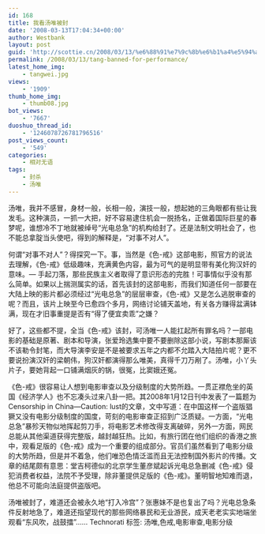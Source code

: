 ```yaml
---
id: 168
title: 我看汤唯被封
date: '2008-03-13T17:04:34+00:00'
author: Westbank
layout: post
guid: 'http://scottie.cn/2008/03/13/%e6%88%91%e7%9c%8b%e6%b1%a4%e5%94%af%e8%a2%ab%e5%b0%81/'
permalink: /2008/03/13/tang-banned-for-performance/
latest_home_img:
    - tangwei.jpg
views:
    - '1909'
thumb_home_img:
    - thumb08.jpg
bot_views:
    - '7667'
duoshuo_thread_id:
    - '1246078726781796516'
post_views_count:
    - '549'
categories:
    - 相对无语
tags:
    - 封杀
    - 汤唯
---
```


汤唯，我并不感冒，身材一般，长相一般，演技一般，想起她的三角眼都有些让我发毛。这种演员，一抓一大把，好不容易逮住机会一脱扬名，正做着国际巨星的春梦呢，谁想冷不丁地就被绰号“光电总急”的机构给封了。还是法制文明社会了，也不能总拿腚当头使吧，得到的解释是，“对事不对人”。

何谓“对事不对人”？得探究一下。事，当然是《色-戒》这部电影，照官方的说法去理解，《色-戒》低级趣味，充满黄色内容，最为可气的是明显带有美化狗汉奸的意味。— 手起刀落，那些民族主义者取得了意识形态的完胜！可事情似乎没有那么简单。如果以上揣测属实的话，首先该封的这部电影，而我们知道任何一部要在大陆上映的影片都必须经过“光电总急”的层层审查，《色-戒》又是怎么逃脱审查的呢？而且，该片上映至今已愈四个多月，网络讨论铺天盖地，有关各方赚得盆满钵满，现在才旧事重提是否有“得了便宜卖乖”之嫌？

好了，这些都不提，全当《色-戒》该封，可汤唯一人能扛起所有罪名吗？一部电影的基础是原著、剧本和导演，张爱玲选集中要不要删除这部小说，写剧本那厮该不该勒令封笔，而大导演李安是不是被要求五年之内都不允踏入大陆拍片呢？更不要说扮演汉奸的梁朝伟，狗汉奸都演得那么唯美，真得千刀万剐了。汤唯，小丫头片子，要她背起一口铺满烟灰的锅，很冤，比窦娥还冤。

《色-戒》很容易让人想到电影审查以及分级制度的大势所趋。一贯正襟危坐的英国《经济学人》也不忘凑头过来八卦一把。其2008年1月12日刊中发表了一篇题为Censorship in China—Caution: lust的文章，文中写道：在中国这样一个盗版猖獗又没有电影分级制度的国度，苛刻的电影审查正招到广泛质疑。一方面，“光电总急”暴殄天物似地挥起剪刀手，将电影艺术修改得支离破碎，另外一方面，网民总能从其他渠道获得完整版，越封越狂热。比如，有旅行团在他们组织的香港之旅中，观看足版的《色-戒》成为一个重要的组成部分。官员们虽然看到了电影分级的大势所趋，但是并不着急，他们唯恐色情泛滥而且无法控制国外影片的传播。文章的结尾颇有意思：堂吉柯德似的北京学生董彦斌起诉光电总急删减《色-戒》侵犯消费者权益，法院不予受理，除非董提供足版的《色-戒》。董明智地知难而退，他总不可能向法庭提供盗版吧。

汤唯被封了，难道还会被永久地“打入冷宫”？张惠妹不是也复出了吗？光电总急条件反射地急了，难道还指望现代的那些网络暴民和无业游民，成天老老实实地端坐观看“东风吹，战鼓擂”......
Technorati 标签: 汤唯,色戒,电影审查,电影分级